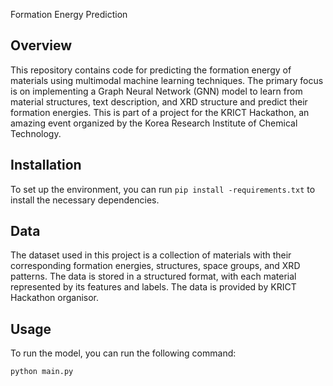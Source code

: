 Formation Energy Prediction

## Overview
This repository contains code for predicting the formation energy of materials using multimodal  machine learning techniques. 
The primary focus is on implementing a Graph Neural Network (GNN) model to learn from material structures, text description, and XRD structure and predict their formation energies.
This is part of a project for the KRICT Hackathon, an amazing event organized by the Korea Research Institute of Chemical Technology.

## Installation
To set up the environment, you can run `pip install -requirements.txt` to install the necessary dependencies.

## Data
The dataset used in this project is a collection of materials with their corresponding formation energies, structures, space groups, and XRD patterns. The data is stored in a structured format, with each material represented by its features and labels. The data is provided by KRICT Hackathon organisor.

## Usage
To run the model, you can run the following command:

```bash
python main.py
```